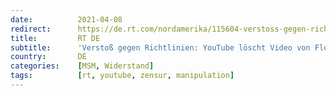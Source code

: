 ```yaml
---
date:          2021-04-08
redirect:      https://de.rt.com/nordamerika/115604-verstoss-gegen-richtlinien-youtube-loscht-lockdown-kritik/
title:         RT DE
subtitle:      'Verstoß gegen Richtlinien: YouTube löscht Video von Floridas Gouverneur mit Lockdown-Kritik'
country:       DE
categories:    [MSM, Widerstand]
tags:          [rt, youtube, zensur, manipulation]
---
```


